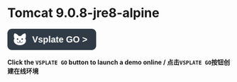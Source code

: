 # Tomcat 9.0.8-jre8-alpine

<a href="https://www.vsplate.com/?docker-compose=https://github.com/vsplate/dcenvs/tomcat/9.0.8-jre8-alpine"><img alt="VSPLATE GO" src="https://raw.githubusercontent.com/vsplate/images/master/vsgo_btn.png" width="200px"></a>

**Click the `VSPLATE GO` button to launch a demo online / 点击`VSPLATE GO`按钮创建在线环境**